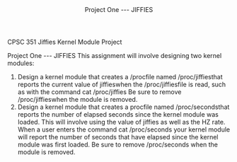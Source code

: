 <html>
  <header>Project One --- JIFFIES</header>
  <body>
  CPSC 351 Jiffies Kernel Module Project  

  Project One --- JIFFIES
  This assignment will involve designing two kernel modules:
  1. Design a kernel module that creates a /procfile named /proc/jiffiesthat reports the current value of
  jiffieswhen the /proc/jiffiesfile is read, such as with the command
  cat /proc/jiffies
  Be sure to remove /proc/jiffieswhen the module is removed.
  2. Design a kernel module that creates a procfile named /proc/secondsthat reports the number of elapsed
  seconds since the kernel module was loaded. This will involve using the value of jiffies as well as the HZ rate.
  When a user enters the command
  cat /proc/seconds
  your kernel module will report the number of seconds that have elapsed since the kernel module was first
  loaded. Be sure to remove /proc/seconds when the module is removed.
  </body>


</html>
